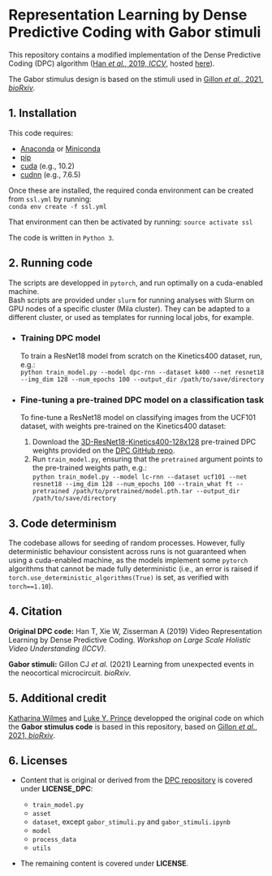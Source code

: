 # Representation Learning by Dense Predictive Coding with Gabor stimuli

This repository contains a modified implementation of the Dense Predictive Coding (DPC) algorithm ([Han _et al._, 2019, _ICCV_](https://arxiv.org/abs/1909.04656), hosted [here](https://github.com/TengdaHan/DPC)).  

The Gabor stimulus design is based on the stimuli used in [Gillon _et al._, 2021, _bioRxiv_](https://www.biorxiv.org/content/10.1101/2021.01.15.426915).

## 1. Installation

This code requires: 
- [Anaconda](https://www.anaconda.com/) or [Miniconda](https://conda.io/miniconda.html)
- [pip](https://pip.pypa.io/en/stable/)
- [cuda](https://developer.nvidia.com/cuda-toolkit-archive) (e.g., 10.2)
- [cudnn](https://developer.nvidia.com/rdp/cudnn-archive) (e.g., 7.6.5)

Once these are installed, the required conda environment can be created from `ssl.yml` by running:  
`conda env create -f ssl.yml`  

That environment can then be activated by running:
`source activate ssl`  

The code is written in `Python 3`. 


## 2. Running code

The scripts are developped in `pytorch`, and run optimally on a cuda-enabled machine.  
Bash scripts are provided under `slurm` for running analyses with Slurm on GPU nodes of a specific cluster (Mila cluster). They can be adapted to a different cluster, or used as templates for running local jobs, for example.  


- ### Training DPC model

    To train a ResNet18 model from scratch on the Kinetics400 dataset, run, e.g.:  
    `python train_model.py --model dpc-rnn --dataset k400 --net resnet18 --img_dim 128 --num_epochs 100 --output_dir /path/to/save/directory`

- ### Fine-tuning a pre-trained DPC model on a classification task

    To fine-tune a ResNet18 model on classifying images from the UCF101 dataset, with weights pre-trained on the Kinetics400 dataset:  
    1. Download the [3D-ResNet18-Kinetics400-128x128](https://drive.google.com/file/d/1jbMg2EAX8armIQA6_0YwfATh_h7rQz4u/view?usp=sharing) pre-trained DPC weights provided on the [DPC GitHub repo](https://github.com/TengdaHan/DPC).
    2. Run `train_model.py`, ensuring that the `pretrained` argument points to the pre-trained weights path, e.g.:  
    `python train_model.py --model lc-rnn --dataset ucf101 --net resnet18 --img_dim 128 --num_epochs 100 --train_what ft --pretrained /path/to/pretrained/model.pth.tar --output_dir /path/to/save/directory`


## 3. Code determinism

The codebase allows for seeding of random processes. However, fully deterministic behaviour consistent across runs is not guaranteed when using a cuda-enabled machine, as the models implement some `pytorch` algorithms that cannot be made fully deterministic (i.e., an error is raised if `torch.use_deterministic_algorithms(True)` is set, as verified with `torch==1.10`).


## 4. Citation

**Original DPC code:** Han T, Xie W, Zisserman A (2019) Video Representation Learning by Dense Predictive Coding. 
_Workshop on Large Scale Holistic Video Understanding (ICCV)_.

**Gabor stimuli:** Gillon CJ _et al._ (2021) Learning from unexpected events in the neocortical microcircuit. _bioRxiv_.


## 5. Additional credit

[Katharina Wilmes](https://github.com/k47h4) and [Luke Y. Prince](https://github.com/lyprince) developped the original code on which the **Gabor stimulus code** is based in this repository, based on [Gillon _et al._, 2021, _bioRxiv_](https://www.biorxiv.org/content/10.1101/2021.01.15.426915).


## 6. Licenses

- Content that is original or derived from the [DPC repository](https://github.com/TengdaHan/DPC) is covered under **LICENSE_DPC**:  
    - `train_model.py`
    - `asset`
    - `dataset`, except `gabor_stimuli.py` and `gabor_stimuli.ipynb`
    - `model`
    - `process_data`
    - `utils`

- The remaining content is covered under **LICENSE**.
